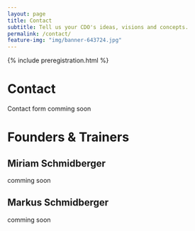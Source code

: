 ```yaml
---
layout: page
title: Contact
subtitle: Tell us your CDO's ideas, visions and concepts.
permalink: /contact/
feature-img: "img/banner-643724.jpg"
---
```


{% include preregistration.html %}

# Contact
Contact form comming soon

# Founders & Trainers

## Miriam Schmidberger
comming soon

## Markus Schmidberger
comming soon